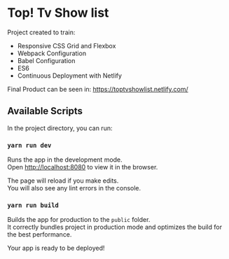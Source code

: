 ﻿# Top! Tv Show list

Project created to train:

- Responsive CSS Grid and Flexbox
- Webpack Configuration
- Babel Configuration
- ES6
- Continuous Deployment with Netlify

Final Product can be seen in: https://toptvshowlist.netlify.com/

## Available Scripts

In the project directory, you can run:

### `yarn run dev`

Runs the app in the development mode.<br>
Open [http://localhost:8080](http://localhost:3000) to view it in the browser.

The page will reload if you make edits.<br>
You will also see any lint errors in the console.

### `yarn run build`

Builds the app for production to the `public` folder.<br>
It correctly bundles project in production mode and optimizes the build for the best performance.

Your app is ready to be deployed!

